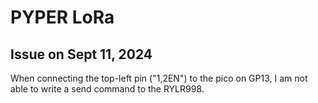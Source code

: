 # PYPER LoRa

## Issue on Sept 11, 2024
When connecting the top-left pin ("1,2EN") to the pico on GP13, I am not able to write a send command to the RYLR998.